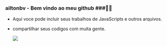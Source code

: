 ### ailtonbv -  Bem vindo ao meu github ###👨‍🦳
- Aqui voce pode incluir seus trabalhos de JavaScripts e outros arquivos.
- compartilhar seus codigos com muita gente.

  ![](https://media1.tenor.com/m/zn8iyusePtgAAAAC/joy.gif)

